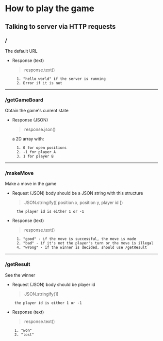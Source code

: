 # How to play the game

## Talking to server via HTTP requests

### /
The default URL
- Response (text)
	> response.text()
	
		1. "hello world" if the server is running
		2. Error if it is not
---------------
### /getGameBoard
Obtain the game's current state
- Response (JSON) 

	> response.json() 
	
	a 2D array with:
		 
		1. 0 for open positions
		2. -1 for player A
		3. 1 for player B 
			
---------------------------------------

### /makeMove
Make a move in the game
- Request (JSON)
  body should be a JSON string with this structure
	>JSON.stringify([ position x, position y, player id ])	

		the player id is either 1 or -1 

- Response (text)
	> response.text()
		
		1. "good" - if the move is successful, the move is made
		2. "bad" - if it's not the player's turn or the move is illegal
		4. "wrong" - if the winner is decided, should use /getResult
 
 -----------------
 ### /getResult
See the winner
 - Request (JSON)
	 body should be player id 
	>JSON.stringify(1)
			
		the player id is either 1 or -1 
			
 - Response (text)
	>response.text()
		
		1. "won"
		2. "lost"
